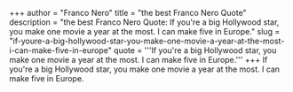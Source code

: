 +++
author = "Franco Nero"
title = "the best Franco Nero Quote"
description = "the best Franco Nero Quote: If you're a big Hollywood star, you make one movie a year at the most. I can make five in Europe."
slug = "if-youre-a-big-hollywood-star-you-make-one-movie-a-year-at-the-most-i-can-make-five-in-europe"
quote = '''If you're a big Hollywood star, you make one movie a year at the most. I can make five in Europe.'''
+++
If you're a big Hollywood star, you make one movie a year at the most. I can make five in Europe.
